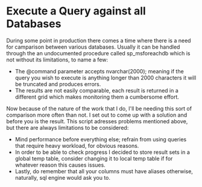 # Execute a Query against all Databases
During some point in production there comes a time where there is a need for camparison between various databases. Usually it can be handled through the an undocumented procedure called sp_msforeachdb which is not without its limitations, to name a few:
  - The @command parameter accepts nvarchar(2000); meaning if the query you wish to execute is anything longer than 2000 characters it will be truncated and produces errors.
  - The results are not easily comparable, each result is returned in a different grid which makes monitoring them a cumbersome effort.

Now because of the nature of the work that I do, I'll be needing this sort of comparison more often than not. I set out to come up with a solution and before you is the result.
This script adresses problems mentioned above, but there are always limitations to be considered:
  - Mind performance before everything else; refrain from using queries that require heavy workload, for obvious reasons.
  - In order to be able to check progress I decided to store result sets in a global temp table, consider changing it to local temp table if for whatever reason this causes issues.
  - Lastly, do remember that all your columns must have aliases otherwise, naturally, sql engine would ask you to.
